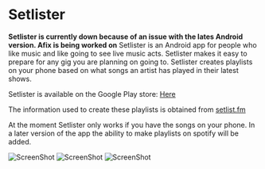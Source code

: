 # Setlister

**__Setlister is currently down because of an issue with the lates Android version. Afix is being worked on__**
Setlister is an Android app for people who like music and like going to see live music acts. Setlister makes it easy to prepare for any
gig you are planning on going to. Setlister creates playlists on your phone based on what songs an artist has played in their latest shows.

Setlister is available on the Google Play store:
<a href="https://play.google.com/store/apps/details?id=setlister.android.owendoyle.com.setlister&hl=en" target="_blank">Here</a>

The information used to create these playlists is obtained from
<a href="http://www.setlist.fm/" target="_blank">setlist.fm</a>
 

At the moment Setlister only works if you have the songs on your phone. In a later version of the app the ability to make playlists on 
spotify will be added.

![ScreenShot](https://raw.github.com/owentdoyler/Setlister/master/screenshots/Screenshot_2015-09-03-16-51-40.png) ![ScreenShot](https://raw.github.com/owentdoyler/Setlister/master/screenshots/Screenshot_2015-09-03-16-51-33.png) ![ScreenShot](https://raw.github.com/owentdoyler/Setlister/master/screenshots/Screenshot_2015-09-03-16-51-09.png)
